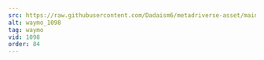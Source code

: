 ```yaml
---
src: https://raw.githubusercontent.com/Dadaism6/metadriverse-asset/main/script-waymo-output-newcompressed/waymo_1098.mp4
alt: waymo_1098
tag: waymo
vid: 1098
order: 84
---
```

